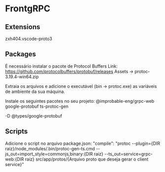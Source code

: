 # FrontgRPC

## Extensions

zxh404.vscode-proto3

## Packages

É necessário instalar o pacote de Protocol Buffers
Link: https://github.com/protocolbuffers/protobuf/releases
Assets -> protoc-3.19.4-win64.zip

Extraia os arquivos e adicione o executável (bin -> protoc.exe) as variáveis de ambiente da sua máquina.

Instale os seguintes pacotes no seu projeto:
@improbable-eng/grpc-web
google-protobuf
ts-protoc-gen

-D @types/google-protobuf

## Scripts

Adicione o script no arquivo package.json:
"compile": "protoc --plugin={DIR raiz}/node_modules/.bin/protoc-gen-ts.cmd --js_out=import_style=commonjs,binary:{DIR raiz} --ts_out=service=grpc-web:{DIR raiz} src/app/protos/{Arquivo proto que deseja gerar o client service}"
